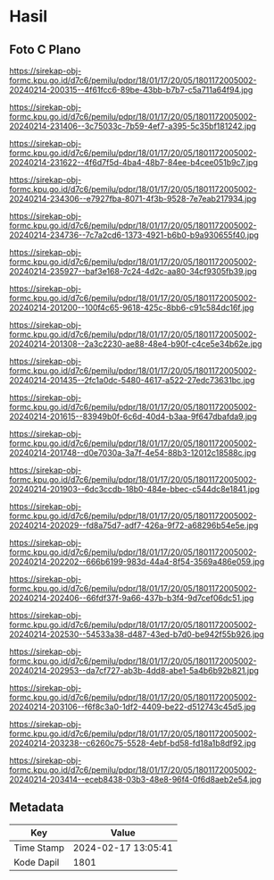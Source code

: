 # Hasil

## Foto C Plano

https://sirekap-obj-formc.kpu.go.id/d7c6/pemilu/pdpr/18/01/17/20/05/1801172005002-20240214-200315--4f61fcc6-89be-43bb-b7b7-c5a711a64f94.jpg

https://sirekap-obj-formc.kpu.go.id/d7c6/pemilu/pdpr/18/01/17/20/05/1801172005002-20240214-231406--3c75033c-7b59-4ef7-a395-5c35bf181242.jpg

https://sirekap-obj-formc.kpu.go.id/d7c6/pemilu/pdpr/18/01/17/20/05/1801172005002-20240214-231622--4f6d7f5d-4ba4-48b7-84ee-b4cee051b9c7.jpg

https://sirekap-obj-formc.kpu.go.id/d7c6/pemilu/pdpr/18/01/17/20/05/1801172005002-20240214-234306--e7927fba-8071-4f3b-9528-7e7eab217934.jpg

https://sirekap-obj-formc.kpu.go.id/d7c6/pemilu/pdpr/18/01/17/20/05/1801172005002-20240214-234736--7c7a2cd6-1373-4921-b6b0-b9a930655f40.jpg

https://sirekap-obj-formc.kpu.go.id/d7c6/pemilu/pdpr/18/01/17/20/05/1801172005002-20240214-235927--baf3e168-7c24-4d2c-aa80-34cf9305fb39.jpg

https://sirekap-obj-formc.kpu.go.id/d7c6/pemilu/pdpr/18/01/17/20/05/1801172005002-20240214-201200--100f4c65-9618-425c-8bb6-c91c584dc16f.jpg

https://sirekap-obj-formc.kpu.go.id/d7c6/pemilu/pdpr/18/01/17/20/05/1801172005002-20240214-201308--2a3c2230-ae88-48e4-b90f-c4ce5e34b62e.jpg

https://sirekap-obj-formc.kpu.go.id/d7c6/pemilu/pdpr/18/01/17/20/05/1801172005002-20240214-201435--2fc1a0dc-5480-4617-a522-27edc73631bc.jpg

https://sirekap-obj-formc.kpu.go.id/d7c6/pemilu/pdpr/18/01/17/20/05/1801172005002-20240214-201615--83949b0f-6c6d-40d4-b3aa-9f647dbafda9.jpg

https://sirekap-obj-formc.kpu.go.id/d7c6/pemilu/pdpr/18/01/17/20/05/1801172005002-20240214-201748--d0e7030a-3a7f-4e54-88b3-12012c18588c.jpg

https://sirekap-obj-formc.kpu.go.id/d7c6/pemilu/pdpr/18/01/17/20/05/1801172005002-20240214-201903--6dc3ccdb-18b0-484e-bbec-c544dc8e1841.jpg

https://sirekap-obj-formc.kpu.go.id/d7c6/pemilu/pdpr/18/01/17/20/05/1801172005002-20240214-202029--fd8a75d7-adf7-426a-9f72-a68296b54e5e.jpg

https://sirekap-obj-formc.kpu.go.id/d7c6/pemilu/pdpr/18/01/17/20/05/1801172005002-20240214-202202--666b6199-983d-44a4-8f54-3569a486e059.jpg

https://sirekap-obj-formc.kpu.go.id/d7c6/pemilu/pdpr/18/01/17/20/05/1801172005002-20240214-202406--66fdf37f-9a66-437b-b3f4-9d7cef06dc51.jpg

https://sirekap-obj-formc.kpu.go.id/d7c6/pemilu/pdpr/18/01/17/20/05/1801172005002-20240214-202530--54533a38-d487-43ed-b7d0-be942f55b926.jpg

https://sirekap-obj-formc.kpu.go.id/d7c6/pemilu/pdpr/18/01/17/20/05/1801172005002-20240214-202953--da7cf727-ab3b-4dd8-abe1-5a4b6b92b821.jpg

https://sirekap-obj-formc.kpu.go.id/d7c6/pemilu/pdpr/18/01/17/20/05/1801172005002-20240214-203106--f6f8c3a0-1df2-4409-be22-d512743c45d5.jpg

https://sirekap-obj-formc.kpu.go.id/d7c6/pemilu/pdpr/18/01/17/20/05/1801172005002-20240214-203238--c6260c75-5528-4ebf-bd58-fd18a1b8df92.jpg

https://sirekap-obj-formc.kpu.go.id/d7c6/pemilu/pdpr/18/01/17/20/05/1801172005002-20240214-203414--eceb8438-03b3-48e8-96f4-0f6d8aeb2e54.jpg


## Metadata

| Key        | Value               |
| ---------- | ------------------- |
| Time Stamp | 2024-02-17 13:05:41 |
| Kode Dapil | 1801                |



